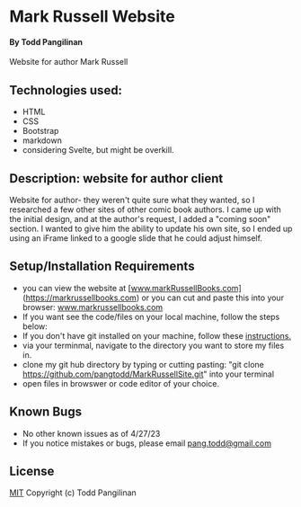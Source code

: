 # Mark Russell Website

#### By Todd Pangilinan

Website for author Mark Russell

## Technologies used:

* HTML
* CSS
* Bootstrap
* markdown
* considering Svelte, but might be overkill.

## Description: website for author client

Website for author- they weren't quite sure what they wanted, so I researched a few other sites of other comic book authors. I came up with the initial design, and at the author's request, I added a "coming soon" section. I wanted to give him the ability to update his own site, so I ended up using an iFrame linked to a google slide that he could adjust himself.

## Setup/Installation Requirements

* you can view the website at [www.markRussellBooks.com] (https://markrussellbooks.com) or you can cut and paste this into your browser: www.markrussellbooks.com
* If you want see the code/files on your local machine, follow the steps below:
* If you don't have git installed on your machine, follow these [instructions.](https://www.learnhowtoprogram.com/introduction-to-programming/getting-started-with-intro-to-programming/git-and-github)
* via your terminmal, navigate to the directory you want to store my files in.
* clone my git hub directory by typing or cutting pasting: "git clone https://github.com/pangtodd/MarkRussellSite.git" into your terminal
* open files in browswer or code editor of your choice.


## Known Bugs

* No other known issues as of 4/27/23
* If you notice mistakes or bugs, please email pang.todd@gmail.com


## License

[MIT](https://opensource.org/licenses/MIT)
Copyright (c) Todd Pangilinan 